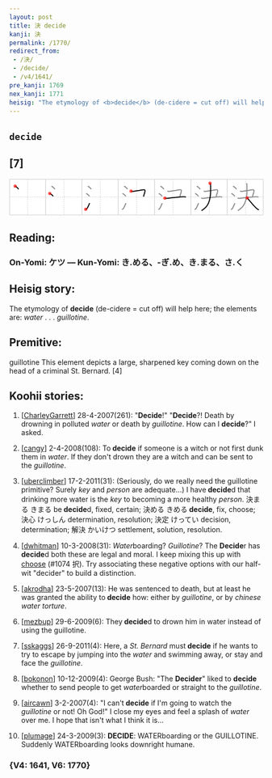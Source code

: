 ```yaml
---
layout: post
title: 決 decide
kanji: 決
permalink: /1770/
redirect_from:
 - /決/
 - /decide/
 - /v4/1641/
pre_kanji: 1769
nex_kanji: 1771
heisig: "The etymology of <b>decide</b> (de-cidere = cut off) will help here; the elements are: <i>water</i> . . . <i>guillotine</i>. guillotine This element depicts a large, sharpened key coming down on the head of a criminal St. Bernard. [4]"
---
```


## `decide`

## [7]

<div class="stroke"><img src="../images/E6B1BA.png" /></div>

## Reading:

### On-Yomi: ケツ &mdash; Kun-Yomi: き.める、-ぎ.め、き.まる、さ.く

## Heisig story:

The etymology of <b>decide</b> (de-cidere = cut off) will help here; the elements are: <i>water</i> . . . <i>guillotine</i>.

## Premitive:

guillotine This element depicts a large, sharpened key coming down on the head of a criminal St. Bernard. [4]

## Koohii stories:

1) [<a href="http://kanji.koohii.com/profile/CharleyGarrett">CharleyGarrett</a>] 28-4-2007(261): &quot;<strong>Decide</strong>!&quot; &quot;<strong>Decide</strong>?! Death by drowning in polluted <em>water</em> or death by <em>guillotine</em>. How can I <strong>decide</strong>?&quot; I asked.

2) [<a href="http://kanji.koohii.com/profile/cangy">cangy</a>] 2-4-2008(108): To<strong> decide</strong> if someone is a witch or not first dunk them in <em>water</em>. If they don&#039;t drown they are a witch and can be sent to the <em>guillotine</em>.

3) [<a href="http://kanji.koohii.com/profile/uberclimber">uberclimber</a>] 17-2-2011(31): (Seriously, do we really need the guillotine primitive? Surely <em>key</em> and <em>person</em> are adequate...) I have<strong> decide</strong>d that drinking more water is the <em>key</em> to becoming a more healthy <em>person</em>. 決まる きまる be<strong> decide</strong>d, fixed, certain; 決める きめる<strong> decide</strong>, fix, choose; 決心 けっしん determination, resolution; 決定 けってい decision, determination; 解決 かいけつ settlement, solution, resolution.

4) [<a href="http://kanji.koohii.com/profile/dwhitman">dwhitman</a>] 10-3-2008(31): <em>Water</em>boarding? <em>Guillotine</em>? The <strong>Decide</strong>r has<strong> decide</strong>d both these are legal and moral. I keep mixing this up with <a href="../v4/1074">choose</a> (#1074 択). Try associating these negative options with our half-wit &quot;decider&quot; to build a distinction.

5) [<a href="http://kanji.koohii.com/profile/akrodha">akrodha</a>] 23-5-2007(13): He was sentenced to death, but at least he was granted the ability to<strong> decide</strong> how: either by <em>guillotine</em>, or by <em>chinese water torture</em>.

6) [<a href="http://kanji.koohii.com/profile/mezbup">mezbup</a>] 29-6-2009(6): They<strong> decide</strong>d to drown him in water instead of using the guillotine.

7) [<a href="http://kanji.koohii.com/profile/sskaggs">sskaggs</a>] 26-9-2011(4): Here, a <em>St. Bernard</em> must<strong> decide</strong> if he wants to try to escape by jumping into the <em>water</em> and swimming away, or stay and face the <em>guillotine</em>.

8) [<a href="http://kanji.koohii.com/profile/bokonon">bokonon</a>] 10-12-2009(4): George Bush: &quot;The <strong>Decider</strong>&quot; liked to <strong>decide</strong> whether to send people to get <em>water</em>boarded or straight to the <em>guillotine</em>.

9) [<a href="http://kanji.koohii.com/profile/aircawn">aircawn</a>] 3-2-2007(4): &quot;I can&#039;t<strong> decide</strong> if I&#039;m going to watch the <em>guillotine</em> or not! Oh God!&quot; I close my eyes and feel a splash of <em>water</em> over me. I hope that isn&#039;t what I think it is...

10) [<a href="http://kanji.koohii.com/profile/plumage">plumage</a>] 24-3-2009(3): <strong>DECIDE</strong>: WATERboarding or the GUILLOTINE. Suddenly WATERboarding looks downright humane.

### {V4: 1641, V6: 1770}
